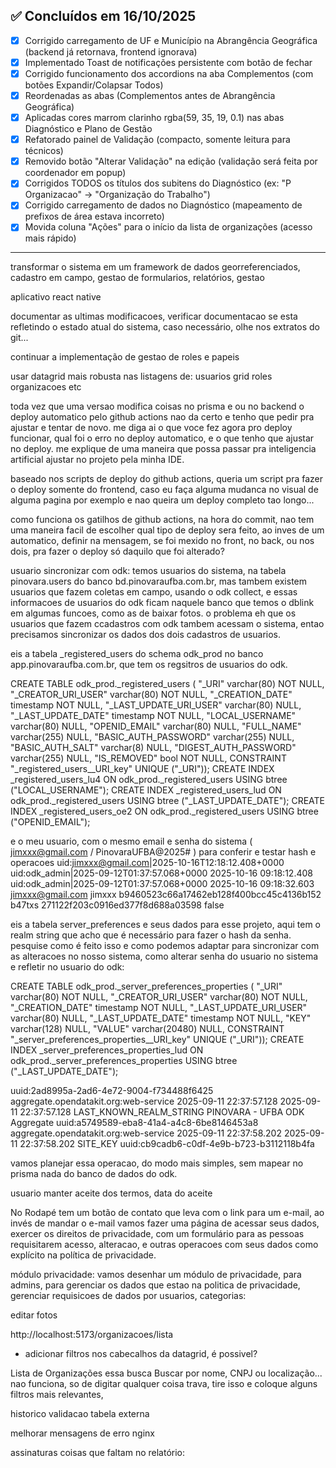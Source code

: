 ## ✅ Concluídos em 16/10/2025
- [x] Corrigido carregamento de UF e Município na Abrangência Geográfica (backend já retornava, frontend ignorava)
- [x] Implementado Toast de notificações persistente com botão de fechar
- [x] Corrigido funcionamento dos accordions na aba Complementos (com botões Expandir/Colapsar Todos)
- [x] Reordenadas as abas (Complementos antes de Abrangência Geográfica)
- [x] Aplicadas cores marrom clarinho rgba(59, 35, 19, 0.1) nas abas Diagnóstico e Plano de Gestão
- [x] Refatorado painel de Validação (compacto, somente leitura para técnicos)
- [x] Removido botão "Alterar Validação" na edição (validação será feita por coordenador em popup)
- [x] Corrigidos TODOS os títulos dos subitens do Diagnóstico (ex: "P Organizacao" → "Organização do Trabalho")
- [x] Corrigido carregamento de dados no Diagnóstico (mapeamento de prefixos de área estava incorreto)
- [x] Movida coluna "Ações" para o início da lista de organizações (acesso mais rápido)

---

transformar o sistema em um framework de dados georreferenciados, cadastro em campo, 
gestao de formularios, 
relatórios, 
gestao

aplicativo react native

documentar as ultimas modificacoes, verificar documentacao se esta refletindo o estado atual do sistema, caso necessário, olhe nos extratos do git...

continuar a implementação de gestao de roles e papeis

usar datagrid mais robusta nas listagens de:
usuarios
grid
roles
organizacoes etc


toda vez que uma versao modifica coisas no prisma e ou no backend o deploy automatico pelo github actions nao da certo e tenho que pedir pra ajustar e tentar de novo.
me diga ai o que voce fez agora pro deploy funcionar, qual foi o erro no deploy automatico, e o que tenho que ajustar no deploy. me explique de uma maneira que possa passar pra inteligencia artificial ajustar no projeto pela minha IDE.

baseado nos scripts de deploy do github actions, queria um script pra fazer o deploy somente do frontend, caso eu faça alguma mudanca no visual de alguma pagina por exemplo e nao queira um deploy completo tao longo...

como funciona os gatilhos de github actions, na hora do commit, nao tem uma maneira facil de escolher qual tipo de deploy sera feito, ao inves de um automatico, definir na mensagem, se foi mexido no front, no back, ou nos dois, pra fazer o deploy só daquilo que foi alterado?

usuario sincronizar com odk: temos usuarios do sistema, na tabela pinovara.users do banco bd.pinovaraufba.com.br, mas tambem existem usuarios que fazem coletas em campo, usando o odk collect, e essas informacoes de usuarios do odk ficam naquele banco que temos o dblink em algumas funcoes, como as de baixar fotos. o problema eh que os usuarios que fazem ccadastros com odk tambem acessam o sistema, entao precisamos sincronizar os dados dos dois cadastros de usuarios. 

eis a tabela _registered_users do schema odk_prod no banco app.pinovaraufba.com.br, que tem os regsitros de usuarios do odk. 


CREATE TABLE odk_prod._registered_users ( "_URI" varchar(80) NOT NULL, "_CREATOR_URI_USER" varchar(80) NOT NULL, "_CREATION_DATE" timestamp NOT NULL, "_LAST_UPDATE_URI_USER" varchar(80) NULL, "_LAST_UPDATE_DATE" timestamp NOT NULL, "LOCAL_USERNAME" varchar(80) NULL, "OPENID_EMAIL" varchar(80) NULL, "FULL_NAME" varchar(255) NULL, "BASIC_AUTH_PASSWORD" varchar(255) NULL, "BASIC_AUTH_SALT" varchar(8) NULL, "DIGEST_AUTH_PASSWORD" varchar(255) NULL, "IS_REMOVED" bool NOT NULL, CONSTRAINT "_registered_users__URI_key" UNIQUE ("_URI"));
CREATE INDEX _registered_users_lu4 ON odk_prod._registered_users USING btree ("LOCAL_USERNAME");
CREATE INDEX _registered_users_lud ON odk_prod._registered_users USING btree ("_LAST_UPDATE_DATE");
CREATE INDEX _registered_users_oe2 ON odk_prod._registered_users USING btree ("OPENID_EMAIL");

e o meu usuario, com o mesmo email e senha do sistema ( jimxxx@gmail.com / PinovaraUFBA@2025# ) para conferir e testar hash e operacoes
uid:jimxxx@gmail.com|2025-10-16T12:18:12.408+0000	uid:odk_admin|2025-09-12T01:37:57.068+0000	2025-10-16 09:18:12.408	uid:odk_admin|2025-09-12T01:37:57.068+0000	2025-10-16 09:18:32.603	jimxxx@gmail.com		jimxxx	b9460523c66a17462eb128f400bcc45c4136b152	b47txs	271122f203c0916ed377f8d688a03598	false



eis a tabela server_preferences e seus dados para esse projeto, aqui tem o realm string que acho que é necessário para fazer o hash da senha. pesquise como é feito isso e como podemos adaptar para sincronizar com as alteracoes no nosso sistema, como alterar senha do usuario no sistema e refletir no usuario do odk:

CREATE TABLE odk_prod._server_preferences_properties ( "_URI" varchar(80) NOT NULL, "_CREATOR_URI_USER" varchar(80) NOT NULL, "_CREATION_DATE" timestamp NOT NULL, "_LAST_UPDATE_URI_USER" varchar(80) NULL, "_LAST_UPDATE_DATE" timestamp NOT NULL, "KEY" varchar(128) NULL, "VALUE" varchar(20480) NULL, CONSTRAINT "_server_preferences_properties__URI_key" UNIQUE ("_URI"));
CREATE INDEX _server_preferences_properties_lud ON odk_prod._server_preferences_properties USING btree ("_LAST_UPDATE_DATE");

uuid:2ad8995a-2ad6-4e72-9004-f734488f6425	aggregate.opendatakit.org:web-service	2025-09-11 22:37:57.128		2025-09-11 22:37:57.128	LAST_KNOWN_REALM_STRING	PINOVARA - UFBA ODK Aggregate
uuid:a5749589-eba8-41a4-a4c8-6be8146453a8	aggregate.opendatakit.org:web-service	2025-09-11 22:37:58.202		2025-09-11 22:37:58.202	SITE_KEY	uuid:cb9cadb6-c0df-4e9b-b723-b3112118b4fa

vamos planejar essa operacao, do modo mais simples, sem mapear no prisma nada do banco de dados do odk.




usuario manter aceite dos termos, data do aceite

No Rodapé tem um botão de contato que leva com o link para um e-mail, ao invés de mandar o e-mail vamos fazer uma página de acessar seus dados, exercer os direitos de privacidade, com um formulário para as pessoas requisitarem acesso, alteracao, e outras operacoes com seus dados como explícito na política de privacidade.

módulo privacidade: 
vamos desenhar um módulo de privacidade, para admins, para gerenciar os dados que estao na politica de privacidade, gerenciar requisicoes de dados por usuarios, categorias: 





editar fotos

http://localhost:5173/organizacoes/lista
- adicionar filtros nos cabecalhos da datagrid, é possivel?

Lista de Organizações  essa busca Buscar por nome, CNPJ ou localização... nao funciona, so de digitar qualquer coisa trava, tire isso e coloque alguns filtros mais relevantes, 


historico validacao tabela externa

melhorar mensagens de erro nginx

assinaturas
coisas que faltam no relatório:


